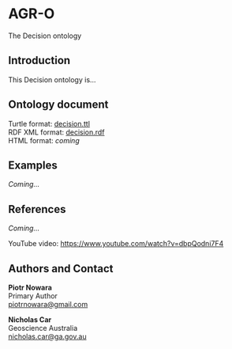 # AGR-O
The Decision ontology

## Introduction
This Decision ontology is...


## Ontology document
Turtle format: [decision.ttl](decision.ttl)  
RDF XML format: [decision.rdf](decision.rdf)  
HTML format: *coming*


## Examples
*Coming...*


## References
*Coming...*

YouTube video: https://www.youtube.com/watch?v=dbpQodni7F4


## Authors and Contact
**Piotr Nowara**   
Primary Author  
<piotrnowara@gmail.com>  

**Nicholas Car**  
Geoscience Australia  
<nicholas.car@ga.gov.au>
